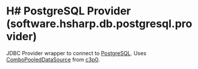 # H# PostgreSQL Provider (software.hsharp.db.postgresql.provider)

JDBC Provider wrapper to connect to [PostgreSQL](https://www.postgresql.org/). Uses [ComboPooledDataSource](http://www.mchange.com/projects/c3p0/apidocs/com/mchange/v2/c3p0/ComboPooledDataSource.html) from [c3p0](http://www.mchange.com/projects/c3p0/).
